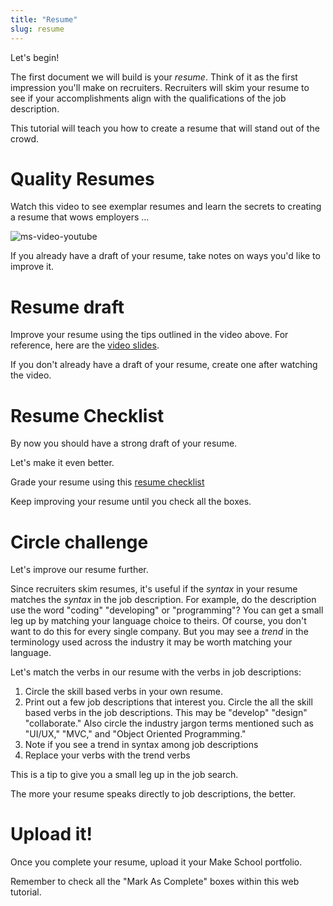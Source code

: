 ```yaml
---
title: "Resume"
slug: resume
---
```


Let's begin!

The first document we will build is your *resume*. Think of it as the first impression you'll make on recruiters. Recruiters will skim your resume to see if your accomplishments align with the qualifications of the job description.

This tutorial will teach you how to create a resume that will stand out of the crowd.

# Quality Resumes

Watch this video to see exemplar resumes and learn the secrets to creating a resume that wows employers ...

![ms-video-youtube](https://www.youtube.com/watch?v=tXNpz_tOnVU&feature=youtu.be)

If you already have a draft of your resume, take notes on ways you'd like to improve it.

# Resume draft
Improve your resume using the tips outlined in the video above. For reference, here are the [video slides](https://docs.google.com/presentation/u/1/d/1TXO6-VC12iYY1r-48SfgleTjH8xjMy8Ge5JHNmNDDj0/edit?usp=drive_web).

If you don't already have a draft of your resume, create one after watching the video.

# Resume Checklist

By now you should have a strong draft of your resume.

Let's make it even better.

Grade your resume using this [resume checklist](https://docs.google.com/document/d/1FD52I6tKofC1zpZyLWmX1BCQw5WDPkmzimvDSK_E_nM/edit#heading=h.9dw8bx66eg63)

Keep improving your resume until you check all the boxes.

# Circle challenge
Let's improve our resume further.

Since recruiters skim resumes, it's useful if the _syntax_ in your resume matches the _syntax_ in the job description. For example, do the description use the word "coding" "developing" or "programming"? You can get a small leg up by matching your language choice to theirs. Of course, you don't want to do this for every single company. But you may see a _trend_ in the terminology used across the industry it may be worth matching your language.

Let's match the verbs in our resume with the verbs in job descriptions:
1. Circle the skill based verbs in your own resume.
1. Print out a few job descriptions that interest you. Circle the all the skill based verbs in the job descriptions. This may be "develop" "design" "collaborate." Also circle the industry jargon terms mentioned such as "UI/UX," "MVC," and "Object Oriented Programming."
1. Note if you see a trend in syntax among job descriptions
1. Replace your verbs with the trend verbs

This is a tip to give you a small leg up in the job search.

The more your resume speaks directly to job descriptions, the better.

# Upload it!
Once you complete your resume, upload it your Make School portfolio.

Remember to check all the "Mark As Complete" boxes within this web tutorial.
